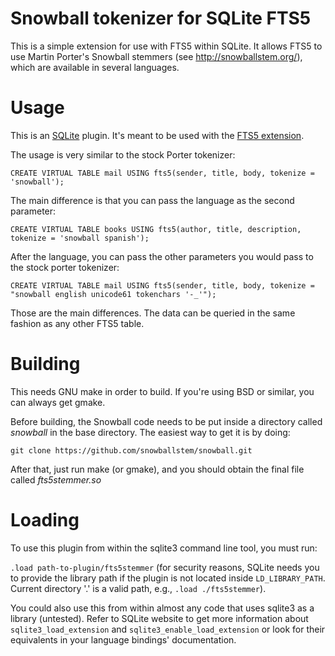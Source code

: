 # Snowball tokenizer for SQLite FTS5

This is a simple extension for use with FTS5 within SQLite. It allows FTS5 to use Martin Porter's Snowball stemmers (see http://snowballstem.org/), which are available in several languages.

# Usage

This is an [SQLite](http://sqlite.org/) plugin. It's meant to be used with the [FTS5 extension](https://www.sqlite.org/fts5.html).

The usage is very similar to the stock Porter tokenizer:

```
CREATE VIRTUAL TABLE mail USING fts5(sender, title, body, tokenize = 'snowball');
```

The main difference is that you can pass the language as the second parameter:
```
CREATE VIRTUAL TABLE books USING fts5(author, title, description, tokenize = 'snowball spanish');
```
 
After the language, you can pass the other parameters you would pass to the stock porter tokenizer:
```
CREATE VIRTUAL TABLE mail USING fts5(sender, title, body, tokenize = "snowball english unicode61 tokenchars '-_'");
```

Those are the main differences. The data can be queried in the same fashion as any other FTS5 table.

# Building

This needs GNU make in order to build. If you're using BSD or similar, you can always get gmake.

Before building, the Snowball code needs to be put inside a directory called _snowball_ in the base directory. The easiest way to get it is by doing:

```
git clone https://github.com/snowballstem/snowball.git
```

After that, just run make (or gmake), and you should obtain the final file called _fts5stemmer.so_

# Loading

To use this plugin from within the sqlite3 command line tool, you must run:

```.load path-to-plugin/fts5stemmer``` (for security reasons, SQLite needs you to provide the library path if the plugin is not located inside ```LD_LIBRARY_PATH```. Current directory '.' is a valid path, e.g., ```.load ./fts5stemmer```).

You could also use this from within almost any code that uses sqlite3 as a library (untested). Refer to SQLite website to get more information about ```sqlite3_load_extension``` and ```sqlite3_enable_load_extension``` or look for their equivalents in your language bindings' documentation.
